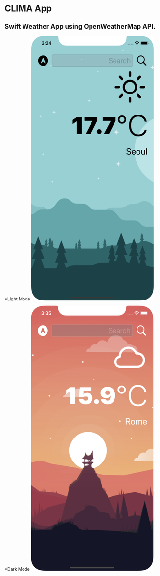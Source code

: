 # CLIMA App
## Swift Weather App using OpenWeatherMap API.

*Light Mode
<img src="Clima/Images/Screenshot.png" alt="Light Mode" width="400"/>

*Dark Mode
<img src="Clima/Images/Screenshot1.png" alt="Dark Mode" width="400"/>

